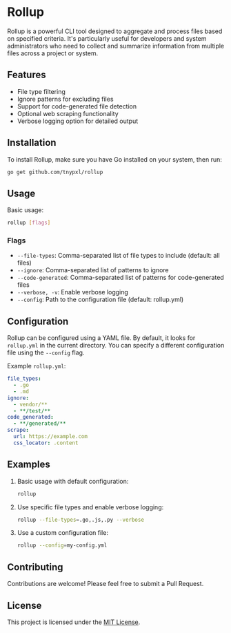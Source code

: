 # Rollup

Rollup is a powerful CLI tool designed to aggregate and process files based on specified criteria. It's particularly useful for developers and system administrators who need to collect and summarize information from multiple files across a project or system.

## Features

- File type filtering
- Ignore patterns for excluding files
- Support for code-generated file detection
- Optional web scraping functionality
- Verbose logging option for detailed output

## Installation

To install Rollup, make sure you have Go installed on your system, then run:

```bash
go get github.com/tnypxl/rollup
```

## Usage

Basic usage:

```bash
rollup [flags]
```

### Flags

- `--file-types`: Comma-separated list of file types to include (default: all files)
- `--ignore`: Comma-separated list of patterns to ignore
- `--code-generated`: Comma-separated list of patterns for code-generated files
- `--verbose, -v`: Enable verbose logging
- `--config`: Path to the configuration file (default: rollup.yml)

## Configuration

Rollup can be configured using a YAML file. By default, it looks for `rollup.yml` in the current directory. You can specify a different configuration file using the `--config` flag.

Example `rollup.yml`:

```yaml
file_types:
  - .go
  - .md
ignore:
  - vendor/**
  - **/test/**
code_generated:
  - **/generated/**
scrape:
  url: https://example.com
  css_locator: .content
```

## Examples

1. Basic usage with default configuration:
   ```bash
   rollup
   ```

2. Use specific file types and enable verbose logging:
   ```bash
   rollup --file-types=.go,.js,.py --verbose
   ```

3. Use a custom configuration file:
   ```bash
   rollup --config=my-config.yml
   ```

## Contributing

Contributions are welcome! Please feel free to submit a Pull Request.

## License

This project is licensed under the [MIT License](LICENSE).
